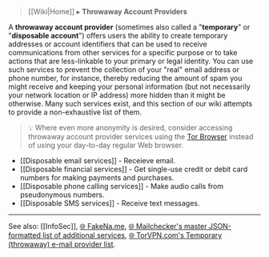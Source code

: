 > [[Wiki|Home]] ▸ **Throwaway Account Providers**

A **throwaway account provider** (sometimes also called a "**temporary**" or "**disposable account**") offers users the ability to create temporary addresses or account identifiers that can be used to receive communications from other services for a specific purpose or to take actions that are less-linkable to your primary or legal identity. You can use such services to prevent the collection of your "real" email address or phone number, for instance, thereby reducing the amount of spam you might receive and keeping your personal information (but not necessarily your network location or IP address) more hidden than it might be otherwise. Many such services exist, and this section of our wiki attempts to provide a non-exhaustive list of them.

> 💡 Where even more anonymity is desired, consider accessing throwaway account provider services using the [Tor Browser](https://torproject.org/) instead of using your day-to-day regular Web browser.

* [[Disposable email services]] - Receieve email.
* [[Disposable financial services]] - Get single-use credit or debit card numbers for making payments and purchases.
* [[Disposable phone calling services]] - Make audio calls from pseudonymous numbers.
* [[Disposable SMS services]] - Receive text messages.

* * *
See also: [[InfoSec]], [🌐 FakeNa.me](https://fakena.me/), [🌐 Mailchecker's master JSON-formatted list of additional services](https://github.com/FGRibreau/mailchecker/blob/master/list.json), [🌐 TorVPN.com's Temporary (throwaway) e-mail provider list](https://www.torvpn.com/en/disposable-email).